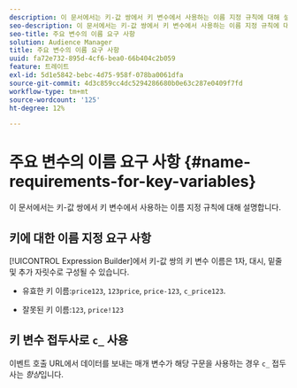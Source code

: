 ```yaml
---
description: 이 문서에서는 키-값 쌍에서 키 변수에서 사용하는 이름 지정 규칙에 대해 설명합니다.
seo-description: 이 문서에서는 키-값 쌍에서 키 변수에서 사용하는 이름 지정 규칙에 대해 설명합니다.
seo-title: 주요 변수의 이름 요구 사항
solution: Audience Manager
title: 주요 변수의 이름 요구 사항
uuid: fa72e732-895d-4cf6-bea0-66b404c2b059
feature: 트레이트
exl-id: 5d1e5842-bebc-4d75-958f-078ba0061dfa
source-git-commit: 4d3c859cc4dc5294286680b0e63c287e0409f7fd
workflow-type: tm+mt
source-wordcount: '125'
ht-degree: 12%

---
```


# 주요 변수의 이름 요구 사항 {#name-requirements-for-key-variables}

이 문서에서는 키-값 쌍에서 키 변수에서 사용하는 이름 지정 규칙에 대해 설명합니다.

## 키에 대한 이름 지정 요구 사항

<!-- c_tb_key_name_requirements.xml -->

[!UICONTROL Expression Builder]에서 키-값 쌍의 키 변수 이름은 1자, 대시, 밑줄 및 추가 자릿수로 구성될 수 있습니다.

* 유효한 키 이름:`price123`, `123price`, `price-123`, `c_price123`.

* 잘못된 키 이름:`123`, `price!123`

## 키 변수 접두사로 `c_` 사용

이벤트 호출 URL에서 데이터를 보내는 매개 변수가 해당 구문을 사용하는 경우 `c_` 접두사는 *항상*&#x200B;입니다.
